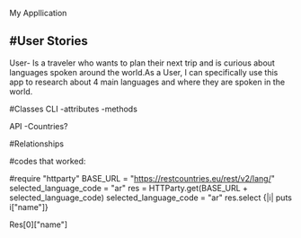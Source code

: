 My Appllication 



#User Stories
- 
User- Is a traveler who wants to plan their next trip and is curious about languages spoken around the world.As a User, I can specifically use this app to research about 4 main languages and where they are spoken in the world.

#Classes 
CLI 
 -attributes 
 -methods


API 
-Countries? 




#Relationships



#codes that worked: 


#require "httparty"
BASE_URL = "https://restcountries.eu/rest/v2/lang/"
 selected_language_code = "ar"
res = HTTParty.get(BASE_URL + selected_language_code)
selected_language_code = "ar"
res.select {|i| puts i["name"]}

 Res[0]["name"]


